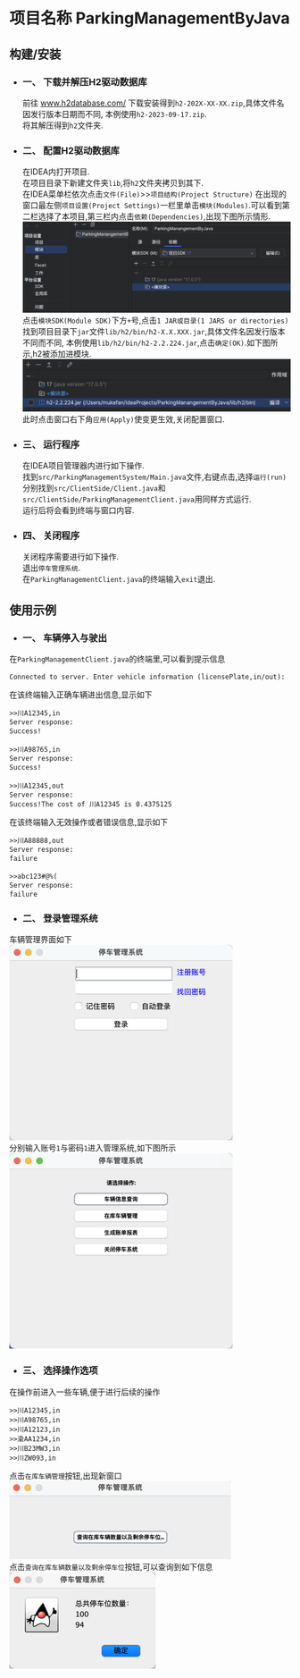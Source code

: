 # 项目名称 ParkingManagementByJava



## 构建/安装

- ### 一、 下载并解压H2驱动数据库  

  前往 www.h2database.com/ 下载安装得到`h2-202X-XX-XX.zip`,具体文件名因发行版本日期而不同, 本例使用`h2-2023-09-17.zip`.  
  将其解压得到`h2`文件夹.

- ### 二、 配置H2驱动数据库
  在IDEA内打开项目.  
  在项目目录下新建文件夹`lib`,将`h2`文件夹拷贝到其下.  
  在IDEA菜单栏依次点击`文件(File)`>>`项目结构(Project Structure)`
  在出现的窗口最左侧`项目设置(Project Settings)`一栏里单击`模块(Modules)`.可以看到第二栏选择了本项目,第三栏内点击`依赖(Dependencies)`,出现下图所示情形.
  ![image](./images/p1.png)
  点击`模块SDK(Module SDK)`下方`+`号,点击`1 JAR或目录(1 JARS or directories)`找到项目目录下`jar`文件`lib/h2/bin/h2-X.X.XXX.jar`,具体文件名因发行版本不同而不同, 本例使用`lib/h2/bin/h2-2.2.224.jar`,点击`确定(OK)`.如下图所示,h2被添加进模块.
  ![image](./images/p2.png)
  此时点击窗口右下角`应用(Apply)`使变更生效,关闭配置窗口.
- ### 三、 运行程序
  在IDEA项目管理器内进行如下操作.  
  找到`src/ParkingManagementSystem/Main.java`文件,右键点击,选择`运行(run)`
  分别找到`src/ClientSide/Client.java`和`src/ClientSide/ParkingManagementClient.java`用同样方式运行.  
  运行后将会看到终端与窗口内容.
  
- ### 四、 关闭程序
  关闭程序需要进行如下操作.  
  退出`停车管理系统`.  
  在`ParkingManagementClient.java`的终端输入`exit`退出.

## 使用示例
- ### 一、 车辆停入与驶出
在`ParkingManagementClient.java`的终端里,可以看到提示信息
```
Connected to server. Enter vehicle information (licensePlate,in/out):
```
  在该终端输入正确车辆进出信息,显示如下
  ```
  >>川A12345,in
  Server response: 
  Success!
  
  >>川A98765,in
  Server response: 
  Success!
  
  >>川A12345,out
  Server response: 
  Success!The cost of 川A12345 is 0.4375125
  ```
  在该终端输入无效操作或者错误信息,显示如下
  ```
  >>川A88888,out
  Server response: 
  failure
  
  >>abc123#@%(
  Server response: 
  failure
  ```
- ### 二、 登录管理系统
车辆管理界面如下  
<img src="./images/p3.png" alt="image" style="zoom:50%;" />  
分别输入账号`1`与密码`1`进入管理系统,如下图所示  
<img src="./images/p4.png" alt="image" style="zoom:50%;" />
- ### 三、 选择操作选项
在操作前进入一些车辆,便于进行后续的操作
```
>>川A12345,in
>>川A98765,in
>>川A12123,in
>>渝AA1234,in
>>川B23MW3,in
>>川ZW093,in
```

点击`在库车辆管理`按钮,出现新窗口  
<img src="./images/p5.png" alt="image" style="zoom:50%;" />  
点击`查询在库车辆数量以及剩余停车位`按钮,可以查询到如下信息
<img src="./images/p6.png" alt="image" style="zoom:50%;" />  